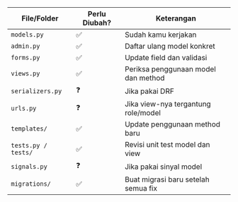 | File/Folder         | Perlu Diubah? | Keterangan                          |
| ------------------- | ------------- | ----------------------------------- |
| `models.py`         | ✅             | Sudah kamu kerjakan                 |
| `admin.py`          | ✅             | Daftar ulang model konkret          |
| `forms.py`          | ✅             | Update field dan validasi           |
| `views.py`          | ✅             | Periksa penggunaan model dan method |
| `serializers.py`    | ❓             | Jika pakai DRF                      |
| `urls.py`           | ❓             | Jika view-nya tergantung role/model |
| `templates/`        | ✅             | Update penggunaan method baru       |
| `tests.py / tests/` | ✅             | Revisi unit test model dan view     |
| `signals.py`        | ❓             | Jika pakai sinyal model             |
| `migrations/`       | ✅             | Buat migrasi baru setelah semua fix |
